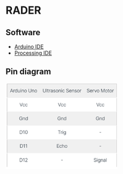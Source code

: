 # RADER

## Software
- [Arduino IDE](https://www.arduino.cc/en/software)
- [Processing IDE](https://processing.org/download)

## Pin diagram
<img src="rader_pin_connection.png" width="300px" height="auto">